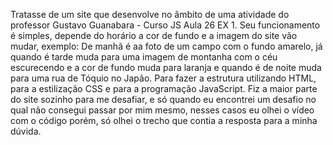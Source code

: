 Tratasse de um site que desenvolve no âmbito de uma atividade do professor Gustavo Guanabara - Curso JS Aula 26 EX 1. 
Seu funcionamento é simples, depende do horário a cor de fundo e a imagem do site vão mudar, exemplo: De manhã é aa foto de um campo com o fundo amarelo, já quando é tarde muda para uma imagem de montanha com o céu escurecendo e a cor de fundo muda para laranja e quando é de noite muda para uma rua de Tóquio no Japão. Para fazer a estrutura utilizando HTML, para a estilização CSS e para a programação JavaScript. 
Fiz a maior parte do site sozinho para me desafiar, e só quando eu encontrei um desafio no qual não consegui passar por mim mesmo, nesses casos eu olhei o vídeo com o código porém, só olhei o trecho que contia a resposta para a minha dúvida.
